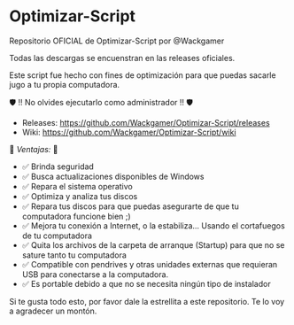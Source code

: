 # Optimizar-Script
Repositorio OFICIAL de Optimizar-Script por @Wackgamer

Todas las descargas se encuenstran en las releases oficiales.

Este script fue hecho con fines de optimización para que puedas sacarle jugo a tu propia computadora.

🛡 !! No olvides ejecutarlo como administrador !! 🛡

- Releases: https://github.com/Wackgamer/Optimizar-Script/releases
- Wiki: https://github.com/Wackgamer/Optimizar-Script/wiki

🌟 *Ventajas:* 🌟

- ✅ Brinda seguridad
- ✅ Busca actualizaciones disponibles de Windows
- ✅ Repara el sistema operativo
- ✅ Optimiza y analiza tus discos
- ✅ Repara tus discos para que puedas asegurarte de que tu computadora funcione bien ;)
- ✅ Mejora tu conexión a Internet, o la estabiliza... Usando el cortafuegos de tu computadora
- ✅ Quita los archivos de la carpeta de arranque (Startup) para que no se sature tanto tu computadora
- ✅ Compatible con pendrives y otras unidades externas que requieran USB para conectarse a la computadora.
- ✅ Es portable debido a que no se necesita ningún tipo de instalador

Si te gusta todo esto, por favor dale la estrellita a este repositorio. Te lo voy a agradecer un montón.
